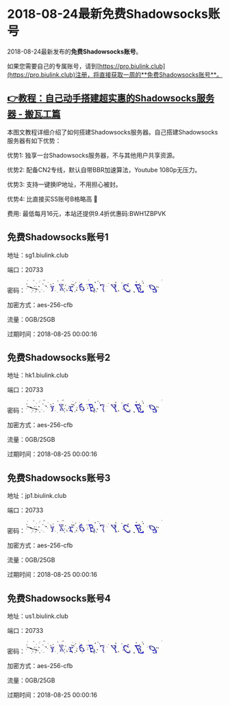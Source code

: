 # 2018-08-24最新**免费Shadowsocks账号**

2018-08-24最新发布的**免费Shadowsocks账号**。

如果您需要自己的专属账号，请到[https://pro.biulink.club](https://pro.biulink.club)注册，将直接获取一周的**免费Shadowsocks账号**。

## [👉教程：自己动手搭建超实惠的Shadowsocks服务器 - 搬瓦工篇](https://github.com/Biulink/ShadowsocksTutorials/blob/master/%E6%95%99%E6%82%A8%E8%87%AA%E5%B7%B1%E5%8A%A8%E6%89%8B%E6%90%AD%E5%BB%BA%E8%B6%85%E5%AE%9E%E6%83%A0%E7%9A%84Shadowsocks%E6%9C%8D%E5%8A%A1%E5%99%A8%20-%20%E6%90%AC%E7%93%A6%E5%B7%A5%E7%AF%87.md)
  
  本图文教程详细介绍了如何搭建Shadowsocks服务器。自己搭建Shadowsocks服务器有如下优势：

  优势1: 独享一台Shadowsocks服务器，不与其他用户共享资源。

  优势2: 配备CN2专线，默认自带BBR加速算法，Youtube 1080p无压力。

  优势3: 支持一键换IP地址，不用担心被封。

  优势4: 比直接买SS账号B格略高 🙂

  费用: 最低每月16元，本站还提供9.4折优惠码:BWH1ZBPVK  
## 免费Shadowsocks账号1

地址：sg1.biulink.club

端口：20733

密码：![免费Shadowsocks账号密码](../password/9597c685-1992-4381-8323-45be01336028.jpg)

加密方式：aes-256-cfb

流量：0GB/25GB

过期时间：2018-08-25 00:00:16

## 免费Shadowsocks账号2

地址：hk1.biulink.club

端口：20733

密码：![免费Shadowsocks账号密码](../password/9597c685-1992-4381-8323-45be01336028.jpg)

加密方式：aes-256-cfb

流量：0GB/25GB

过期时间：2018-08-25 00:00:16

## 免费Shadowsocks账号3

地址：jp1.biulink.club

端口：20733

密码：![免费Shadowsocks账号密码](../password/9597c685-1992-4381-8323-45be01336028.jpg)

加密方式：aes-256-cfb

流量：0GB/25GB

过期时间：2018-08-25 00:00:16

## 免费Shadowsocks账号4

地址：us1.biulink.club

端口：20733

密码：![免费Shadowsocks账号密码](../password/9597c685-1992-4381-8323-45be01336028.jpg)

加密方式：aes-256-cfb

流量：0GB/25GB

过期时间：2018-08-25 00:00:16

